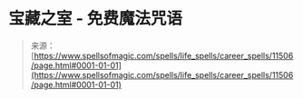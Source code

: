 <!--yml

类别：未分类

日期：2024年06月12日 18:48:47

-->

# 宝藏之室 - 免费魔法咒语

> 来源：[https://www.spellsofmagic.com/spells/life_spells/career_spells/11506/page.html#0001-01-01](https://www.spellsofmagic.com/spells/life_spells/career_spells/11506/page.html#0001-01-01)
